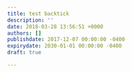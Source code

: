 ```yaml
---
title: test backtick
description: ''
date: 2018-03-28 13:56:51 +0000
authors: []
publishdate: 2017-12-07 00:00:00 -0400
expirydate: 2030-01-01 00:00:00 -0400
draft: true

---
```

